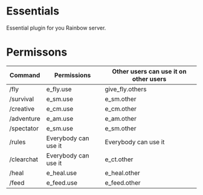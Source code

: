 # Essentials
Essential plugin for you Rainbow server.

# Permissons

Command    | Permissions          | Other users can use it on other users
--------   |-----------------     |-------------------------
/fly       | e_fly.use            | give_fly.others
/survival  | e_sm.use             | e_sm.other
/creative  | e_cm.use             | e_cm.other
/adventure | e_am.use             | e_am.other
/spectator | e_sm.use             | e_sm.other
/rules     | Everybody can use it | Everybody can use it
/clearchat | Everybody can use it | e_ct.other
/heal      | e_heal.use           | e_heal.other
/feed      | e_feed.use           | e_feed.other